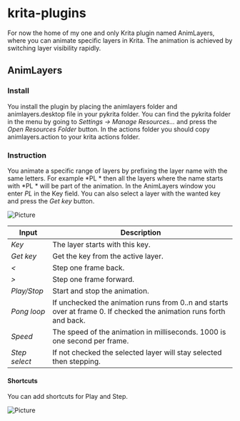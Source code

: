 # krita-plugins

For now the home of my one and only Krita plugin named AnimLayers, where you can animate specific layers in Krita. The animation is achieved by switching layer visibility rapidly.

## AnimLayers ##

### Install ###
You install the plugin by placing the animlayers folder and animlayers.desktop file in your pykrita folder. You can find the pykrita folder in the menu by going to *Settings -> Manage Resources...* and press the *Open Resources Folder* button. In the actions folder you should copy animlayers.action to your krita actions folder. 

### Instruction ###

You animate a specific range of layers by prefixing the layer name with the same letters. For example *PL * then all the layers where the name starts with *PL * will be part of the animation. In the AnimLayers window you enter *PL* in the Key field. You can also select a layer with the wanted key and press the *Get key* button.

![Picture](https://github.com/thomaslynge/krita-plugins/blob/master/img/animlayers_v1_1.png)

| Input | Description |
| --- | --- |
| *Key* | The layer starts with this key. |
| *Get key* | Get the key from the active layer. |
| *<* | Step one frame back. |
| *>* | Step one frame forward. |
| *Play/Stop* | Start and stop the animation. |
| *Pong loop* | If unchecked the animation runs from 0..n and starts over at frame 0. If checked the animation runs forth and back. |
| *Speed* | The speed of the animation in milliseconds. 1000 is one second per frame. |
| *Step select* | If not checked the selected layer will stay selected then stepping. |

#### Shortcuts ####
You can add shortcuts for Play and Step.

![Picture](https://github.com/thomaslynge/krita-plugins/blob/master/img/animlayersshortcuts.png)
